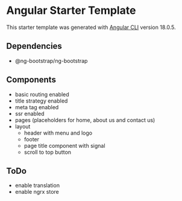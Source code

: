 # Angular Starter Template

This starter template was generated with [Angular CLI](https://github.com/angular/angular-cli) version 18.0.5.

## Dependencies

- @ng-bootstrap/ng-bootstrap

## Components

- basic routing enabled
- title strategy enabled
- meta tag enabled
- ssr enabled
- pages (placeholders for home, about us and contact us)
- layout
  - header with menu and logo
  - footer
  - page title component with signal
  - scroll to top button

## ToDo

- enable translation
- enable ngrx store
